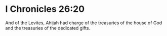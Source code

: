 # I Chronicles 26:20

And of the Levites, Ahijah had charge of the treasuries of the house of God and the treasuries of the dedicated gifts.
